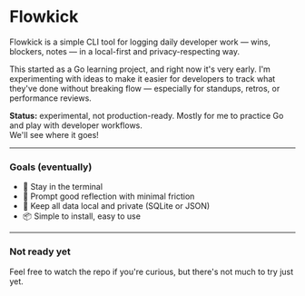 # Flowkick

Flowkick is a simple CLI tool for logging daily developer work — wins, blockers, notes — in a local-first and privacy-respecting way.

This started as a Go learning project, and right now it's very early. I'm experimenting with ideas to make it easier for developers to track what they've done without breaking flow — especially for standups, retros, or performance reviews.

**Status:** experimental, not production-ready. Mostly for me to practice Go and play with developer workflows.  
We'll see where it goes!

---

### Goals (eventually)

- 🚀 Stay in the terminal
- 🧠 Prompt good reflection with minimal friction
- 🔐 Keep all data local and private (SQLite or JSON)
- 📦 Simple to install, easy to use

---

### Not ready yet

Feel free to watch the repo if you're curious, but there's not much to try just yet.

